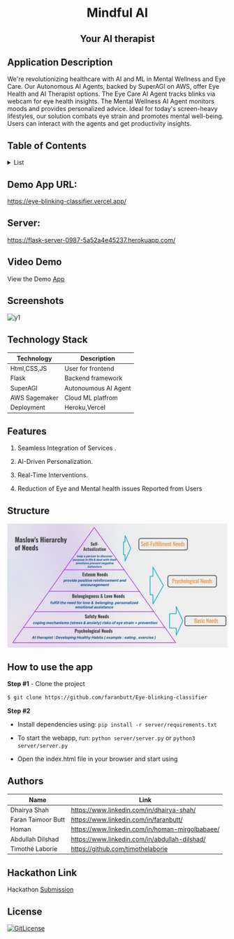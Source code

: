 <!-- PROJECT TITLE -->
  <h1 align="center">Mindful AI</h1>
 <h2 2 align="center">
    Your AI therapist
    <br />
    </h2>

## Application Description

We're revolutionizing healthcare with AI and ML in Mental Wellness and Eye Care. Our Autonomous AI Agents, backed by SuperAGI on AWS, offer Eye Health and AI Therapist options. The Eye Care AI Agent tracks blinks via webcam for eye health insights. The Mental Wellness AI Agent monitors moods and provides personalized advice. Ideal for today's screen-heavy lifestyles, our solution combats eye strain and promotes mental well-being. Users can interact with the agents and get productivity insights.

## Table of Contents

<details>
<summary>List</summary>

- [Application Description](#application-description)
- [Table of Contents](#table-of-contents)
- [Application Deployed](#demo-app-url)
- [Project Demo](#demo)
- [Screenshots](#screenshots)
- [Technology Stack](#technology-stack)
- [Features](#features)
- [Structure](#structure)
- [How to use the app](#how-to-use-the-app)
- [Collaborators](#collaborators)
- [Hackathon Link](#hackathon-link)
- [References](#references)
- [License](#license)

</details>

## Demo App URL:
https://eye-blinking-classifier.vercel.app/

## Server:
https://flask-server-0987-5a52a4e45237.herokuapp.com/


## Video Demo

View the Demo [App](https://storage.googleapis.com/lablab-video-submissions/cll22l3qb000035748kv3v7h3/raw/submission-video-x-cll22l3qb000035748kv3v7h3-cllgmqdy2008b356vut6869wr_c4615z9.mp4)

## Screenshots
![y1](https://github.com/timothelaborie/Eye-blinking-classifier/blob/main/Blue%20Modern%20Medical%20Facebook%20fundraiser%20cover%20photo.png)

## Technology Stack

| Technology       | Description                                   |
| ---------------- | --------------------------------------------- |
| Html,CSS,JS      | User for frontend                             |
| Flask            | Backend framework                             |
| SuperAGI         | Autonoumous AI Agent                          |
| AWS Sagemaker    | Cloud ML platfrom                             |
| Deployment       | Heroku,Vercel                                 |

## Features

1. Seamless Integration of Services .

2. AI-Driven Personalization.

3. Real-Time Interventions.

4. Reduction of Eye and Mental health issues Reported
from Users

## Structure

![y2](https://github.com/faranbutt/Eye-blinking-classifier/blob/main/1.jpg)


## How to use the app

**Step #1** - Clone the project

```bash
$ git clone https://github.com/faranbutt/Eye-blinking-classifier
```

**Step #2**

- Install dependencies using: `pip install -r server/requirements.txt`

- To start the webapp, run: `python server/server.py` or `python3 server/server.py`

- Open the index.html file in your browser and start using



## Authors

| Name            | Link                                   |
| --------------- | -------------------------------------- |
| Dhairya Shah | https://www.linkedin.com/in/dhairya-shah/ |
| Faran Taimoor Butt | https://www.linkedin.com/in/faranbutt/ |
| Homan | https://www.linkedin.com/in/homan-mirgolbabaee/ |
| Abdullah Dilshad | https://www.linkedin.com/in/abdullah-dilshad/|
| Timothé Laborie  | https://github.com/timothelaborie|

## Hackathon Link

Hackathon [Submission](https://lablab.ai/event/autonomous-agents-hackathon/ai-agents/mindfulai-ai-agents-for-mental-and-eye-health)

## License

[![GitLicense](https://img.shields.io/badge/License-MIT-lime.svg)](https://github.com/sandramsc/CultiVate/blob/master/LICENSE.md)

